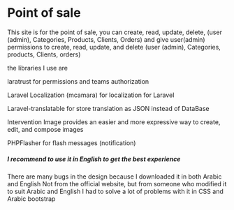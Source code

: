 
# Point of sale



This site is for the point of sale, you can create, read, update, delete, (user (admin), Categories, Products, Clients, Orders)
and give user(admin) permissions to create, read, update, and delete (user (admin), Categories, products, Clients, orders)


the libraries I use are

laratrust for permissions and teams authorization

Laravel Localization (mcamara) for localization for Laravel

Laravel-translatable for store translation as JSON instead of DataBase

Intervention Image provides an easier and more expressive way to create, edit, and compose images 

PHPFlasher for flash messages  (notification)


<h5>I recommend to use it in English to get the best experience</h5>


There are many bugs in the design because I downloaded it in both Arabic and English
Not from the official website, but from someone who modified it to suit Arabic and English
I had to solve a lot of problems with it in CSS and Arabic bootstrap
